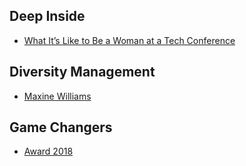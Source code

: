 
## Deep Inside

* [What It’s Like to Be a Woman at a Tech Conference](https://shift.newco.co/what-its-like-to-be-a-woman-at-a-tech-conference-8a1a299ac82b)

## Diversity Management
* [Maxine Williams](http://www.handelsblatt.com/my/unternehmen/mittelstand/familienunternehmer/facebook-diversity-managerin-maxine-williams-vielfalt-fuers-valley/20480126.html?ticket=ST-5151934-tGALavZmed0Ko6C9zpUc-ap1)


## Game Changers
* [Award 2018](https://editionf.com/25-frauen-award-2018-jury-und-nominierungsstart)
